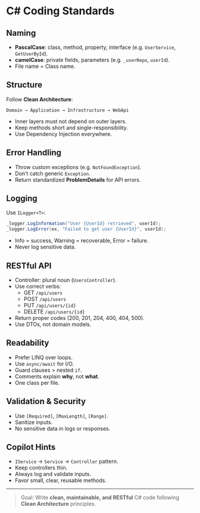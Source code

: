 # C# Coding Standards

## Naming
- **PascalCase**: class, method, property, interface (e.g. `UserService`, `GetUserById`).
- **camelCase**: private fields, parameters (e.g. `_userRepo`, `userId`).
- File name = Class name.

## Structure
Follow **Clean Architecture**:
```
Domain → Application → Infrastructure → WebApi
```
- Inner layers must not depend on outer layers.
- Keep methods short and single-responsibility.
- Use Dependency Injection everywhere.

## Error Handling
- Throw custom exceptions (e.g. `NotFoundException`).
- Don’t catch generic `Exception`.
- Return standardized **ProblemDetails** for API errors.

## Logging
Use `ILogger<T>`:
```csharp
_logger.LogInformation("User {UserId} retrieved", userId);
_logger.LogError(ex, "Failed to get user {UserId}", userId);
```
- Info = success, Warning = recoverable, Error = failure.
- Never log sensitive data.

## RESTful API
- Controller: plural noun (`UsersController`).
- Use correct verbs:
  - GET `/api/users`
  - POST `/api/users`
  - PUT `/api/users/{id}`
  - DELETE `/api/users/{id}`
- Return proper codes (200, 201, 204, 400, 404, 500).
- Use DTOs, not domain models.

## Readability
- Prefer LINQ over loops.
- Use `async/await` for I/O.
- Guard clauses > nested `if`.
- Comments explain **why**, not **what**.
- One class per file.

## Validation & Security
- Use `[Required]`, `[MaxLength]`, `[Range]`.
- Sanitize inputs.
- No sensitive data in logs or responses.

## Copilot Hints
- `IService` → `Service` → `Controller` pattern.
- Keep controllers thin.
- Always log and validate inputs.
- Favor small, clear, reusable methods.

---

> Goal: Write **clean, maintainable, and RESTful** C# code following **Clean Architecture** principles.
